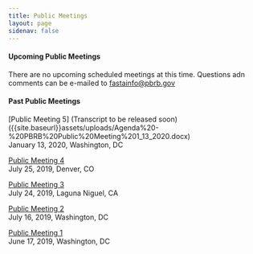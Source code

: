 ```yaml
---
title: Public Meetings
layout: page
sidenav: false
---
```


#### Upcoming Public Meetings 

There are no upcoming scheduled meetings at this time. Questions adn comments can be e-mailed to fastainfo@pbrb.gov


#### Past Public Meetings 
[Public Meeting 5] (Transcript to be released soon)({{site.baseurl}}assets/uploads/Agenda%20-%20PBRB%20Public%20Meeting%201_13_2020.docx)  
January 13, 2020, Washington, DC

[Public Meeting 4]({{site.baseurl}}/assets/uploads/PBRB%20Public%20Meeting%20July%2016%2C%20Agenda.pdf)  
July 25, 2019, Denver, CO

[Public Meeting 3]({{site.baseurl}}/assets/uploads/Public%20Meeting%20July%2024th%20Laguna%20Niguel%20Notes.pdf)  
July 24, 2019, Laguna Niguel, CA

[Public Meeting 2]({{site.baseurl}}/assets/uploads/PBRB%20Public%20Meeting%20July%2016%2C%20Agenda.pdf)  
July 16, 2019, Washington, DC

[Public Meeting 1]({{site.baseurl}}/assets/uploads/Public%20Meeting%20Transcript%20June%2017%202019%20(1).pdf)  
June 17, 2019, Washington, DC









